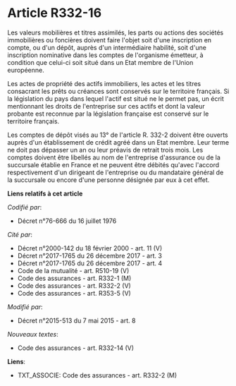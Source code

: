 # Article R332-16

Les valeurs mobilières et titres assimilés, les parts ou actions des sociétés immobilières ou foncières doivent faire l'objet
soit d'une inscription en compte, ou d'un dépôt, auprès d'un intermédiaire habilité, soit d'une inscription nominative dans
les comptes de l'organisme émetteur, à condition que celui-ci soit situé dans un Etat membre de l'Union européenne. 

Les actes de propriété des actifs immobiliers, les actes et les titres consacrant les prêts ou créances sont conservés sur le
territoire français. Si la législation du pays dans lequel l'actif est situé ne le permet pas, un écrit mentionnant les
droits de l'entreprise sur ces actifs et dont la valeur probante est reconnue par la législation française est conservé sur
le territoire français. 

Les comptes de dépôt visés au 13° de l'article R. 332-2 doivent être ouverts auprès d'un établissement de crédit agréé dans
un Etat membre. Leur terme ne doit pas dépasser un an ou leur préavis de retrait trois mois. Les comptes doivent être
libellés au nom de l'entreprise d'assurance ou de la succursale établie en France et ne peuvent être débités qu'avec l'accord
respectivement d'un dirigeant de l'entreprise ou du mandataire général de la succursale ou encore d'une personne désignée par
eux à cet effet.

**Liens relatifs à cet article**

_Codifié par_:

  - Décret n°76-666 du 16 juillet 1976

_Cité par_:

  - Décret n°2000-142 du 18 février 2000 - art. 11 (V)
  - Décret n°2017-1765 du 26 décembre 2017 - art. 3
  - Décret n°2017-1765 du 26 décembre 2017 - art. 4
  - Code de la mutualité - art. R510-19 (V)
  - Code des assurances - art. R332-1 (M)
  - Code des assurances - art. R332-2 (V)
  - Code des assurances - art. R353-5 (V)

_Modifié par_:

  - Décret n°2015-513 du 7 mai 2015 - art. 8

_Nouveaux textes_:

  - Code des assurances - art. R332-14 (V)

**Liens**:

  - TXT_ASSOCIE: Code des assurances - art. R332-2 (M)
